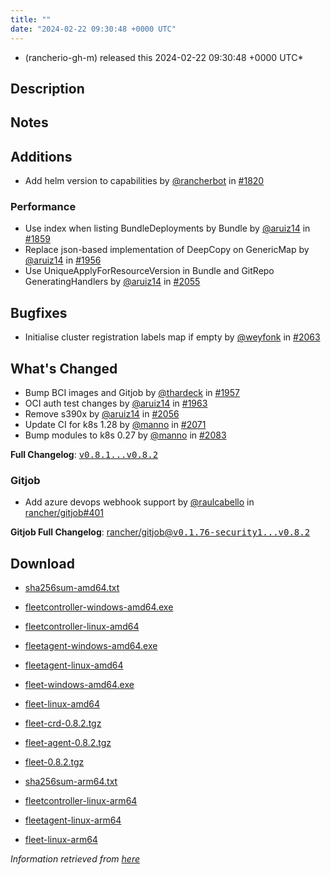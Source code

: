 ```yaml
---
title: ""
date: "2024-02-22 09:30:48 +0000 UTC"
---
```



* (rancherio-gh-m) released this 2024-02-22 09:30:48 +0000 UTC*



## Description


<h2>Notes</h2>
<h2>Additions</h2>
<ul>
<li>Add helm version to capabilities by <a class="user-mention notranslate" data-hovercard-type="user" data-hovercard-url="/users/rancherbot/hovercard" data-octo-click="hovercard-link-click" data-octo-dimensions="link_type:self" href="https://github.com/rancherbot">@rancherbot</a> in <a class="issue-link js-issue-link" data-error-text="Failed to load title" data-id="1919242055" data-permission-text="Title is private" data-url="https://github.com/rancher/fleet/issues/1820" data-hovercard-type="pull_request" data-hovercard-url="/rancher/fleet/pull/1820/hovercard" href="https://github.com/rancher/fleet/pull/1820">#1820</a></li>
</ul>
<h3>Performance</h3>
<ul>
<li>Use index when listing BundleDeployments by Bundle by <a class="user-mention notranslate" data-hovercard-type="user" data-hovercard-url="/users/aruiz14/hovercard" data-octo-click="hovercard-link-click" data-octo-dimensions="link_type:self" href="https://github.com/aruiz14">@aruiz14</a> in <a class="issue-link js-issue-link" data-error-text="Failed to load title" data-id="1941729004" data-permission-text="Title is private" data-url="https://github.com/rancher/fleet/issues/1859" data-hovercard-type="pull_request" data-hovercard-url="/rancher/fleet/pull/1859/hovercard" href="https://github.com/rancher/fleet/pull/1859">#1859</a></li>
<li>Replace json-based implementation of DeepCopy on GenericMap by <a class="user-mention notranslate" data-hovercard-type="user" data-hovercard-url="/users/aruiz14/hovercard" data-octo-click="hovercard-link-click" data-octo-dimensions="link_type:self" href="https://github.com/aruiz14">@aruiz14</a> in <a class="issue-link js-issue-link" data-error-text="Failed to load title" data-id="2006641252" data-permission-text="Title is private" data-url="https://github.com/rancher/fleet/issues/1956" data-hovercard-type="pull_request" data-hovercard-url="/rancher/fleet/pull/1956/hovercard" href="https://github.com/rancher/fleet/pull/1956">#1956</a></li>
<li>Use UniqueApplyForResourceVersion in Bundle and GitRepo GeneratingHandlers by <a class="user-mention notranslate" data-hovercard-type="user" data-hovercard-url="/users/aruiz14/hovercard" data-octo-click="hovercard-link-click" data-octo-dimensions="link_type:self" href="https://github.com/aruiz14">@aruiz14</a> in <a class="issue-link js-issue-link" data-error-text="Failed to load title" data-id="2074725279" data-permission-text="Title is private" data-url="https://github.com/rancher/fleet/issues/2055" data-hovercard-type="pull_request" data-hovercard-url="/rancher/fleet/pull/2055/hovercard" href="https://github.com/rancher/fleet/pull/2055">#2055</a></li>
</ul>
<h2>Bugfixes</h2>
<ul>
<li>Initialise cluster registration labels map if empty by <a class="user-mention notranslate" data-hovercard-type="user" data-hovercard-url="/users/weyfonk/hovercard" data-octo-click="hovercard-link-click" data-octo-dimensions="link_type:self" href="https://github.com/weyfonk">@weyfonk</a> in <a class="issue-link js-issue-link" data-error-text="Failed to load title" data-id="2078587574" data-permission-text="Title is private" data-url="https://github.com/rancher/fleet/issues/2063" data-hovercard-type="pull_request" data-hovercard-url="/rancher/fleet/pull/2063/hovercard" href="https://github.com/rancher/fleet/pull/2063">#2063</a></li>
</ul>
<h2>What's Changed</h2>
<ul>
<li>Bump BCI images and Gitjob by <a class="user-mention notranslate" data-hovercard-type="user" data-hovercard-url="/users/thardeck/hovercard" data-octo-click="hovercard-link-click" data-octo-dimensions="link_type:self" href="https://github.com/thardeck">@thardeck</a> in <a class="issue-link js-issue-link" data-error-text="Failed to load title" data-id="2006696224" data-permission-text="Title is private" data-url="https://github.com/rancher/fleet/issues/1957" data-hovercard-type="pull_request" data-hovercard-url="/rancher/fleet/pull/1957/hovercard" href="https://github.com/rancher/fleet/pull/1957">#1957</a></li>
<li>OCI auth test changes by <a class="user-mention notranslate" data-hovercard-type="user" data-hovercard-url="/users/aruiz14/hovercard" data-octo-click="hovercard-link-click" data-octo-dimensions="link_type:self" href="https://github.com/aruiz14">@aruiz14</a> in <a class="issue-link js-issue-link" data-error-text="Failed to load title" data-id="2008494976" data-permission-text="Title is private" data-url="https://github.com/rancher/fleet/issues/1963" data-hovercard-type="pull_request" data-hovercard-url="/rancher/fleet/pull/1963/hovercard" href="https://github.com/rancher/fleet/pull/1963">#1963</a></li>
<li>Remove s390x by <a class="user-mention notranslate" data-hovercard-type="user" data-hovercard-url="/users/aruiz14/hovercard" data-octo-click="hovercard-link-click" data-octo-dimensions="link_type:self" href="https://github.com/aruiz14">@aruiz14</a> in <a class="issue-link js-issue-link" data-error-text="Failed to load title" data-id="2076167734" data-permission-text="Title is private" data-url="https://github.com/rancher/fleet/issues/2056" data-hovercard-type="pull_request" data-hovercard-url="/rancher/fleet/pull/2056/hovercard" href="https://github.com/rancher/fleet/pull/2056">#2056</a></li>
<li>Update CI for k8s 1.28 by <a class="user-mention notranslate" data-hovercard-type="user" data-hovercard-url="/users/manno/hovercard" data-octo-click="hovercard-link-click" data-octo-dimensions="link_type:self" href="https://github.com/manno">@manno</a> in <a class="issue-link js-issue-link" data-error-text="Failed to load title" data-id="2081748640" data-permission-text="Title is private" data-url="https://github.com/rancher/fleet/issues/2071" data-hovercard-type="pull_request" data-hovercard-url="/rancher/fleet/pull/2071/hovercard" href="https://github.com/rancher/fleet/pull/2071">#2071</a></li>
<li>Bump modules to k8s 0.27 by <a class="user-mention notranslate" data-hovercard-type="user" data-hovercard-url="/users/manno/hovercard" data-octo-click="hovercard-link-click" data-octo-dimensions="link_type:self" href="https://github.com/manno">@manno</a> in <a class="issue-link js-issue-link" data-error-text="Failed to load title" data-id="2085916428" data-permission-text="Title is private" data-url="https://github.com/rancher/fleet/issues/2083" data-hovercard-type="pull_request" data-hovercard-url="/rancher/fleet/pull/2083/hovercard" href="https://github.com/rancher/fleet/pull/2083">#2083</a></li>
</ul>
<p><strong>Full Changelog</strong>: <a class="commit-link" href="https://github.com/rancher/fleet/compare/v0.8.1...v0.8.2"><tt>v0.8.1...v0.8.2</tt></a></p>
<h3>Gitjob</h3>
<ul>
<li>Add azure devops webhook support by <a class="user-mention notranslate" data-hovercard-type="user" data-hovercard-url="/users/raulcabello/hovercard" data-octo-click="hovercard-link-click" data-octo-dimensions="link_type:self" href="https://github.com/raulcabello">@raulcabello</a> in <a class="issue-link js-issue-link" data-error-text="Failed to load title" data-id="2065877024" data-permission-text="Title is private" data-url="https://github.com/rancher/gitjob/issues/401" data-hovercard-type="pull_request" data-hovercard-url="/rancher/gitjob/pull/401/hovercard" href="https://github.com/rancher/gitjob/pull/401">rancher/gitjob#401</a></li>
</ul>
<p><strong>Gitjob Full Changelog</strong>:  <a class="commit-link" href="https://github.com/rancher/gitjob/compare/v0.1.76-security1...v0.8.2">rancher/gitjob@<tt>v0.1.76-security1...v0.8.2</tt></a></p>



## Download


* [sha256sum-amd64.txt](https://github.com/rancher/fleet/releases/download/v0.8.2/sha256sum-amd64.txt)

* [fleetcontroller-windows-amd64.exe](https://github.com/rancher/fleet/releases/download/v0.8.2/fleetcontroller-windows-amd64.exe)

* [fleetcontroller-linux-amd64](https://github.com/rancher/fleet/releases/download/v0.8.2/fleetcontroller-linux-amd64)

* [fleetagent-windows-amd64.exe](https://github.com/rancher/fleet/releases/download/v0.8.2/fleetagent-windows-amd64.exe)

* [fleetagent-linux-amd64](https://github.com/rancher/fleet/releases/download/v0.8.2/fleetagent-linux-amd64)

* [fleet-windows-amd64.exe](https://github.com/rancher/fleet/releases/download/v0.8.2/fleet-windows-amd64.exe)

* [fleet-linux-amd64](https://github.com/rancher/fleet/releases/download/v0.8.2/fleet-linux-amd64)

* [fleet-crd-0.8.2.tgz](https://github.com/rancher/fleet/releases/download/v0.8.2/fleet-crd-0.8.2.tgz)

* [fleet-agent-0.8.2.tgz](https://github.com/rancher/fleet/releases/download/v0.8.2/fleet-agent-0.8.2.tgz)

* [fleet-0.8.2.tgz](https://github.com/rancher/fleet/releases/download/v0.8.2/fleet-0.8.2.tgz)

* [sha256sum-arm64.txt](https://github.com/rancher/fleet/releases/download/v0.8.2/sha256sum-arm64.txt)

* [fleetcontroller-linux-arm64](https://github.com/rancher/fleet/releases/download/v0.8.2/fleetcontroller-linux-arm64)

* [fleetagent-linux-arm64](https://github.com/rancher/fleet/releases/download/v0.8.2/fleetagent-linux-arm64)

* [fleet-linux-arm64](https://github.com/rancher/fleet/releases/download/v0.8.2/fleet-linux-arm64)




*Information retrieved from [here](https://github.com/rancher/fleet/releases/tag/v0.8.2)*

